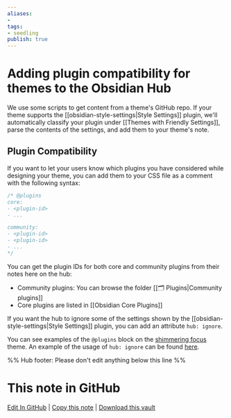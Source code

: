```yaml
---
aliases: 
- 
tags:
- seedling
publish: true
---
```


# Adding plugin compatibility for themes to the Obsidian Hub

We use some scripts to get content from a theme's GitHub repo. If your theme supports the [[obsidian-style-settings|Style Settings]] plugin, we'll automatically classify your plugin under [[Themes with Friendly Settings]], parse the contents of the settings, and add them to your theme's note.

## Plugin Compatibility

If you want to let your users know which plugins you have considered while designing your theme, you can add them to your CSS file as a comment with the following syntax:

```css
/* @plugins
core:
- <plugin-id>
- ...

community:
- <plugin-id>
- <plugin-id>
- ...
*/
```

You can get the plugin IDs for both core and community plugins from their notes here on the hub:

- Community plugins: You can browse the folder [[🗂️ Plugins|Community plugins]]
- Core plugins are listed in [[Obsidian Core Plugins]]


If you want the hub to ignore some of the settings shown by the [[obsidian-style-settings|Style Settings]] plugin, you can add an attribute `hub: ignore`. 

You can see examples of the `@plugins` block on the [shimmering focus](https://github.com/chrisgrieser/shimmering-focus/blob/1c288794b58322e923ec950c0c29cfeea5b5370c/obsidian.css#L4052) theme. An example of the usage of `hub: ignore` can be found [here](https://github.com/chrisgrieser/shimmering-focus/blob/1c288794b58322e923ec950c0c29cfeea5b5370c/obsidian.css#L4208).

%% Hub footer: Please don't edit anything below this line %%

# This note in GitHub

<span class="git-footer">[Edit In GitHub](https://github.dev/obsidian-community/obsidian-hub/blob/main/04%20-%20Guides%2C%20Workflows%2C%20%26%20Courses/Guides/Adding%20plugin%20compatibility%20for%20themes%20to%20the%20Obsidian%20Hub.md "git-hub-edit-note") | [Copy this note](https://raw.githubusercontent.com/obsidian-community/obsidian-hub/main/04%20-%20Guides%2C%20Workflows%2C%20%26%20Courses/Guides/Adding%20plugin%20compatibility%20for%20themes%20to%20the%20Obsidian%20Hub.md "git-hub-copy-note") | [Download this vault](https://github.com/obsidian-community/obsidian-hub/archive/refs/heads/main.zip "git-hub-download-vault") </span>
